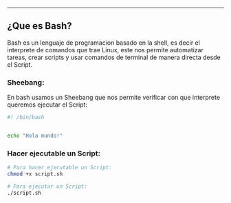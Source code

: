 
---
## ¿Que es Bash?
Bash es un lenguaje de programacion basado en la shell, es decir el interprete de comandos que trae Linux, este nos permite automatizar tareas, crear scripts y usar comandos de terminal de manera directa desde el Script. 


### Sheebang:
En bash usamos un Sheebang que nos permite verificar con que interprete queremos ejecutar el Script:

```bash
#! /bin/bash


echo "Hola mundo!"
```


### Hacer ejecutable un Script:
```sh
# Para hacer ejecutable un Script:
chmod +x script.sh

# Para ejecutar un Script:
./script.sh
```


